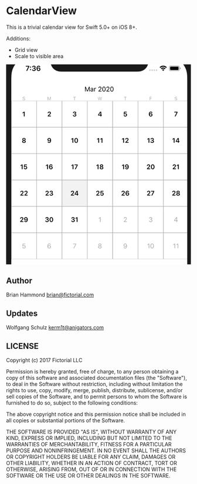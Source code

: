 # CalendarView

This is a trivial calendar view for Swift 5.0+ on iOS 8+.

Additions:
- Grid view
- Scale to visible area

![screenshot](https://github.com/kerm1t/CalendarView/blob/master/Screenshot.png "Screenshot")

## Author

Brian Hammond <brian@fictorial.com>

## Updates

Wolfgang Schulz <kerm1t@anigators.com>

## LICENSE

Copyright (c) 2017 Fictorial LLC

Permission is hereby granted, free of charge, to any person obtaining a copy
of this software and associated documentation files (the "Software"), to deal
in the Software without restriction, including without limitation the rights
to use, copy, modify, merge, publish, distribute, sublicense, and/or sell
copies of the Software, and to permit persons to whom the Software is
furnished to do so, subject to the following conditions:

The above copyright notice and this permission notice shall be included in all
copies or substantial portions of the Software.

THE SOFTWARE IS PROVIDED "AS IS", WITHOUT WARRANTY OF ANY KIND, EXPRESS OR
IMPLIED, INCLUDING BUT NOT LIMITED TO THE WARRANTIES OF MERCHANTABILITY,
FITNESS FOR A PARTICULAR PURPOSE AND NONINFRINGEMENT. IN NO EVENT SHALL THE
AUTHORS OR COPYRIGHT HOLDERS BE LIABLE FOR ANY CLAIM, DAMAGES OR OTHER
LIABILITY, WHETHER IN AN ACTION OF CONTRACT, TORT OR OTHERWISE, ARISING FROM,
OUT OF OR IN CONNECTION WITH THE SOFTWARE OR THE USE OR OTHER DEALINGS IN THE
SOFTWARE.
